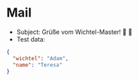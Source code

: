 # Mail

- Subject: Grüße vom Wichtel-Master! 🤶 🎅
- Test data:

```json
{
  "wichtel": "Adam",
  "name": "Teresa"
}
```
